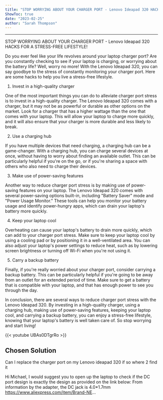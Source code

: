 ```yaml
---
title: "STOP WORRYING ABOUT YOUR CHARGER PORT - Lenovo Ideapad 320 HACKS FOR A STRESS-FREE LIFESTYLE!"
ShowToc: true 
date: "2023-02-25"
author: "Sarah Thompson"
---
```

*****
STOP WORRYING ABOUT YOUR CHARGER PORT - Lenovo Ideapad 320 HACKS FOR A STRESS-FREE LIFESTYLE!

Do you ever feel like your life revolves around your laptop charger port? Are you constantly checking to see if your laptop is charging, or worrying about the battery life? Well, worry no more! With the Lenovo Ideapad 320, you can say goodbye to the stress of constantly monitoring your charger port. Here are some hacks to help you live a stress-free lifestyle.

1. Invest in a high-quality charger

One of the most important things you can do to alleviate charger port stress is to invest in a high-quality charger. The Lenovo Ideapad 320 comes with a charger, but it may not be as powerful or durable as other options on the market. Look for a charger that has a higher wattage than the one that comes with your laptop. This will allow your laptop to charge more quickly, and it will also ensure that your charger is more durable and less likely to break.

2. Use a charging hub

If you have multiple devices that need charging, a charging hub can be a game-changer. With a charging hub, you can charge several devices at once, without having to worry about finding an available outlet. This can be particularly helpful if you're on the go, or if you're sharing a space with others who also need to charge their devices.

3. Make use of power-saving features

Another way to reduce charger port stress is by making use of power-saving features on your laptop. The Lenovo Ideapad 320 comes with several power-saving options built-in, including "Battery Saver" mode and "Power Usage Monitor." These tools can help you monitor your battery usage and identify power-hungry apps, which can drain your laptop's battery more quickly.

4. Keep your laptop cool

Overheating can cause your laptop's battery to drain more quickly, which can add to your charger port stress. Make sure to keep your laptop cool by using a cooling pad or by positioning it in a well-ventilated area. You can also adjust your laptop's power settings to reduce heat, such as by lowering screen brightness or turning off Wi-Fi when you're not using it.

5. Carry a backup battery

Finally, if you're really worried about your charger port, consider carrying a backup battery. This can be particularly helpful if you're going to be away from an outlet for an extended period of time. Make sure to get a battery that is compatible with your laptop, and that has enough power to see you through the day.

In conclusion, there are several ways to reduce charger port stress with the Lenovo Ideapad 320. By investing in a high-quality charger, using a charging hub, making use of power-saving features, keeping your laptop cool, and carrying a backup battery, you can enjoy a stress-free lifestyle, knowing that your laptop's battery is well taken care of. So stop worrying and start living!

{{< youtube UBAs0DTgrRo >}} 



## Chosen Solution
 Can I replace the charger port on my Lenovo ideapad 320 if so where 2 find it

 Hi Michael, I would suggest you to open up the laptop to check if the DC port design is exactly the design as provided on the link below:
From information by the adapter, the DC jack is 4.0*1.7mm
https://www.aliexpress.com/item/Brand-NE...




